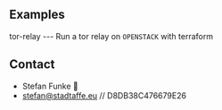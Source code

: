 ## Examples
tor-relay --- Run a tor relay on ``OPENSTACK`` with terraform

## Contact
* Stefan Funke :dromedary_camel:
* stefan@stadtaffe.eu // D8DB38C476679E26

